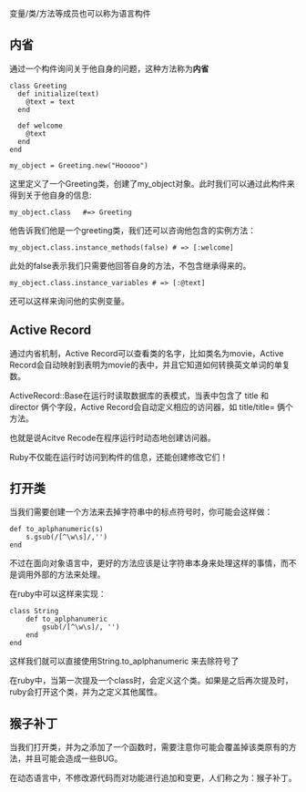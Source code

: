 变量/类/方法等成员也可以称为语言构件
## 内省
通过一个构件询问关于他自身的问题，这种方法称为**内省**

```
class Greeting
  def initialize(text)
	@text = text
  end
  
  def welcome
	@text
  end
end

my_object = Greeting.new("Hooooo")
```

这里定义了一个Greeting类，创建了my_object对象。此时我们可以通过此构件来得到关于他自身的信息:

`my_object.class   #=> Greeting`

他告诉我们他是一个greeting类，我们还可以咨询他包含的实例方法：

`my_object.class.instance_methods(false) # => [:welcome]`

此处的false表示我们只需要他回答自身的方法，不包含继承得来的。

`my_object.class.instance_variables # => [:@text]`

还可以这样来询问他的实例变量。

## Active Record
通过内省机制，Active Record可以查看类的名字，比如类名为movie，Active Record会自动映射到表明为movie的表中，并且它知道如何转换英文单词的单复数。

ActiveRecord::Base在运行时读取数据库的表模式，当表中包含了 title 和 director 俩个字段，Active Record会自动定义相应的访问器，如 title/title= 俩个方法。

也就是说Acitve Recode在程序运行时动态地创建访问器。

Ruby不仅能在运行时访问到构件的信息，还能创建修改它们！

## 打开类
当我们需要创建一个方法来去掉字符串中的标点符号时，你可能会这样做：

	def to_aplphanumeric(s)
		s.gsub(/[^\w\s]/,'')
	end

不过在面向对象语言中，更好的方法应该是让字符串本身来处理这样的事情，而不是调用外部的方法来处理。

在ruby中可以这样来实现：

	class String
		def to_aplphanumeric
			gsub(/[^\w\s]/, '')
		end
	end

这样我们就可以直接使用String.to_aplphanumeric 来去除符号了

在ruby中，当第一次提及一个class时，会定义这个类。如果是之后再次提及时，ruby会打开这个类，并为之定义其他属性。

## 猴子补丁
当我们打开类，并为之添加了一个函数时，需要注意你可能会覆盖掉该类原有的方法，并且可能会造成一些BUG。

在动态语言中，不修改源代码而对功能进行追加和变更，人们称之为：猴子补丁。
